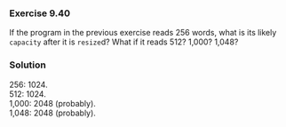 ### Exercise 9.40

If the program in the previous exercise reads 256 words, what is its likely
`capacity` after it is `resize`d? What if it reads 512? 1,000? 1,048?

### Solution

256: 1024.  
512: 1024.  
1,000: 2048 (probably).  
1,048: 2048 (probably).
